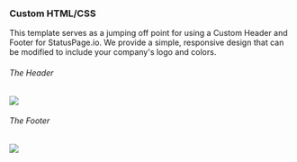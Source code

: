 ### Custom HTML/CSS

This template serves as a jumping off point for using a Custom Header and Footer for StatusPage.io. We provide a simple, responsive design that can be modified to include your company's logo and colors.

###### The Header
![](//statuspage-kb.s3.amazonaws.com/custom-html-css/custom-header.png)

###### The Footer
![](//statuspage-kb.s3.amazonaws.com/custom-html-css/custom-footer.png)